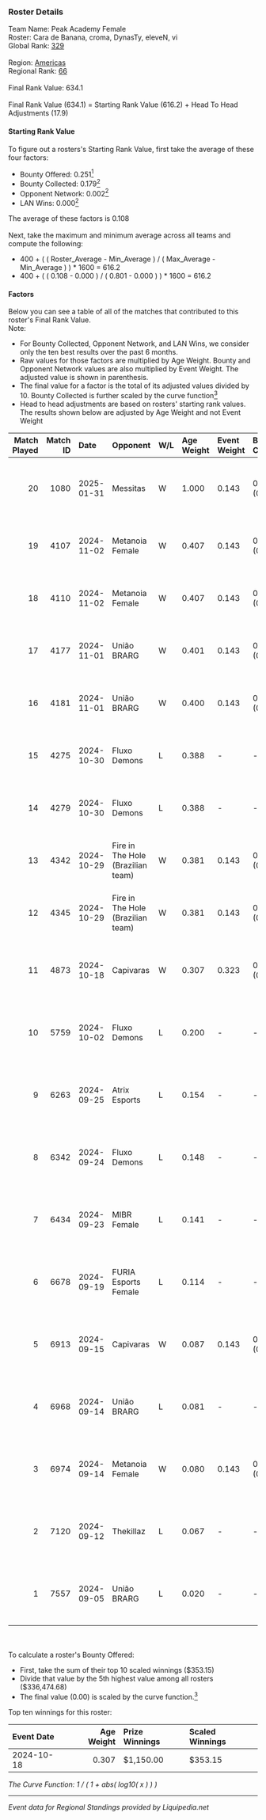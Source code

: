 ### Roster Details<br />
Team Name: Peak Academy Female<br />
Roster: Cara de Banana, croma, DynasTy, eleveN, vi<br />
Global Rank: [329](../standings_global.md)<br />
<br />
Region: [Americas]( ../standings_americas.md)<br />
Regional Rank: [66]( ../standings_americas.md)<br />
<br />
Final Rank Value:  634.1<br />
<br />
Final Rank Value (634.1) = Starting Rank Value (616.2) + Head To Head Adjustments (17.9)<br />

#### Starting Rank Value<br />
To figure out a rosters's Starting Rank Value, first take the average of these four factors:<br />
- Bounty Offered: 0.251[<sup>1</sup>](#table2)
- Bounty Collected: 0.179[<sup>2</sup>](#table1)
- Opponent Network: 0.002[<sup>2</sup>](#table1)
- LAN Wins: 0.000[<sup>2</sup>](#table1)

The average of these factors is 0.108<br />
<br />
Next, take the maximum and minimum average across all teams and compute the following:<br />
- 400 + ( ( Roster_Average - Min_Average ) / ( Max_Average - Min_Average ) ) * 1600 = 616.2
- 400 + ( ( 0.108 - 0.000 ) / ( 0.801 - 0.000 ) ) * 1600 = 616.2


#### Factors<br />
Below you can see a table of all of the matches that contributed to this roster's Final Rank Value.<br />
Note:<br />

- For Bounty Collected, Opponent Network, and LAN Wins, we consider only the ten best results over the past 6 months.
- Raw values for those factors are multiplied by Age Weight. Bounty and Opponent Network values are also multiplied by Event Weight. The adjusted value is shown in parenthesis.
- The final value for a factor is the total of its adjusted values divided by 10. Bounty Collected is further scaled by the curve function[<sup>3</sup>](#curveFunction)
- Head to head adjustments are based on rosters' starting rank values. The results shown below are adjusted by Age Weight and not Event Weight
<span id="table1"></span><br />


| Match Played | Match ID | Date       | Opponent                          | W/L | Age Weight | Event Weight | Bounty Collected | Opponent Network | LAN Wins  | H2H Adj. | Roster                                           |
| -: | -: | :- | :- | :- | :- | :- | :- | :- | :- | -: | :- |
|           20 |     1080 | 2025-01-31 | Messitas                          | W   | 1.000      | 0.143        | 0.000 (0.000)    | 0.047 (0.007)    | 0 (0.000) |     6.46 | Cara de Banana, croma, DynasTy, eleveN, vi       |
|           19 |     4107 | 2024-11-02 | Metanoia Female                   | W   | 0.407      | 0.143        | 0.000 (0.000)    | 0.018 (0.001)    | 0 (0.000) |     2.68 | Cara de Banana, DynasTy, eleveN, lexy, vi        |
|           18 |     4110 | 2024-11-02 | Metanoia Female                   | W   | 0.407      | 0.143        | 0.000 (0.000)    | 0.018 (0.001)    | 0 (0.000) |     2.75 | Cara de Banana, DynasTy, eleveN, lexy, vi        |
|           17 |     4177 | 2024-11-01 | União BRARG                       | W   | 0.401      | 0.143        | 0.001 (0.000)    | 0.062 (0.004)    | 0 (0.000) |     6.25 | Cara de Banana, DynasTy, eleveN, lexy, vi        |
|           16 |     4181 | 2024-11-01 | União BRARG                       | W   | 0.400      | 0.143        | 0.001 (0.000)    | 0.062 (0.004)    | 0 (0.000) |     6.47 | Cara de Banana, DynasTy, eleveN, lexy, vi        |
|           15 |     4275 | 2024-10-30 | Fluxo Demons                      | L   | 0.388      | -            | -                | -                | -         |    -3.45 | Cara de Banana, DynasTy, eleveN, lexy, vi        |
|           14 |     4279 | 2024-10-30 | Fluxo Demons                      | L   | 0.388      | -            | -                | -                | -         |    -3.54 | Cara de Banana, DynasTy, eleveN, lexy, vi        |
|           13 |     4342 | 2024-10-29 | Fire in The Hole (Brazilian team) | W   | 0.381      | 0.143        | 0.000 (0.000)    | 0.018 (0.001)    | 0 (0.000) |     2.68 | Cara de Banana, DynasTy, eleveN, lexy, vi        |
|           12 |     4345 | 2024-10-29 | Fire in The Hole (Brazilian team) | W   | 0.381      | 0.143        | 0.000 (0.000)    | 0.018 (0.001)    | 0 (0.000) |     2.74 | Cara de Banana, DynasTy, eleveN, lexy, vi        |
|           11 |     4873 | 2024-10-18 | Capivaras                         | W   | 0.307      | 0.323        | 0.001 (0.000)    | 0.039 (0.004)    | 0 (0.000) |     3.60 | Cara de Banana, DynasTy, eleveN, Luulu4k, valulu |
|           10 |     5759 | 2024-10-02 | Fluxo Demons                      | L   | 0.200      | -            | -                | -                | -         |    -1.84 | Cara de Banana, DynasTy, eleveN, Luulu4k, valulu |
|            9 |     6263 | 2024-09-25 | Atrix Esports                     | L   | 0.154      | -            | -                | -                | -         |    -2.04 | Cara de Banana, DynasTy, eleveN, Luulu4k, valulu |
|            8 |     6342 | 2024-09-24 | Fluxo Demons                      | L   | 0.148      | -            | -                | -                | -         |    -1.40 | Cara de Banana, DynasTy, eleveN, Luulu4k, valulu |
|            7 |     6434 | 2024-09-23 | MIBR Female                       | L   | 0.141      | -            | -                | -                | -         |    -2.10 | Cara de Banana, DynasTy, eleveN, Luulu4k, valulu |
|            6 |     6678 | 2024-09-19 | FURIA Esports Female              | L   | 0.114      | -            | -                | -                | -         |    -0.40 | Cara de Banana, DynasTy, eleveN, Luulu4k, valulu |
|            5 |     6913 | 2024-09-15 | Capivaras                         | W   | 0.087      | 0.143        | 0.001 (0.000)    | 0.039 (0.000)    | 0 (0.000) |     1.04 | Cara de Banana, DynasTy, eleveN, Luulu4k, valulu |
|            4 |     6968 | 2024-09-14 | União BRARG                       | L   | 0.081      | -            | -                | -                | -         |    -1.24 | Cara de Banana, DynasTy, eleveN, Luulu4k, valulu |
|            3 |     6974 | 2024-09-14 | Metanoia Female                   | W   | 0.080      | 0.143        | 0.000 (0.000)    | 0.018 (0.000)    | 0 (0.000) |     0.58 | Cara de Banana, DynasTy, eleveN, Luulu4k, valulu |
|            2 |     7120 | 2024-09-12 | Thekillaz                         | L   | 0.067      | -            | -                | -                | -         |    -1.06 | Cara de Banana, DynasTy, eleveN, Luulu4k, valulu |
|            1 |     7557 | 2024-09-05 | União BRARG                       | L   | 0.020      | -            | -                | -                | -         |    -0.32 | Cara de Banana, DynasTy, eleveN, Luulu4k, valulu |

<br />
<span id="table2"></span><br />
To calculate a roster's Bounty Offered:<br />

- First, take the sum of their top 10 scaled winnings ($353.15)
- Divide that value by the 5th highest value among all rosters ($336,474.68)
- The final value (0.00) is scaled by the curve function.[<sup>3</sup>](#curveFunction)

Top ten winnings for this roster:<br />

| Event Date | Age Weight | Prize Winnings | Scaled Winnings |
| :- | -: | :- | :- |
| 2024-10-18 |      0.307 | $1,150.00      | $353.15         |


<span id="curveFunction"></span>_The Curve Function: 1 / ( 1 + abs( log10( x ) ) )_<br />

---
_Event data for Regional Standings provided by Liquipedia.net_<br />

